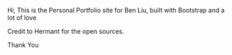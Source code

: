 Hi, This is the Personal Portfolio site for Ben Liu, built with Bootstrap and a lot of love

Credit to Hermant for the open sources.

Thank You
